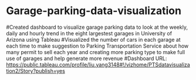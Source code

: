 # Garage-parking-data-visualization
#Created dashboard to visualize garage parking data to look at the weekly, daily and hourly trend in the eight largestest garages in University of Arizona using Tableau
#Visualized the number of cars in each garage at each time to make suggestion to Parking Transportation Service about how many permit to sell each year and creating more parking type to make full use of garages and help generate more revenue
#Dashboard URL: https://public.tableau.com/profile/liu.yang3148#!/vizhome/PTSdatavisualization2/Story?publish=yes

